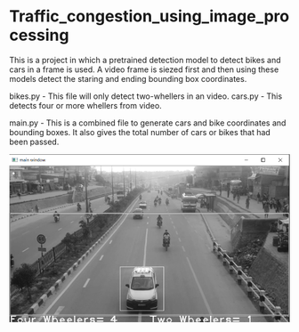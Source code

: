 # Traffic_congestion_using_image_processing

This is a project in which a pretrained detection model to detect bikes and cars in a frame is used. A video frame is siezed first and then using these models detect the staring and ending bounding box coordinates.

bikes.py - This file will only detect two-whellers in an video.
cars.py - This detects four or more whellers from video.

main.py - This is a combined file to generate cars and bike coordinates and bounding boxes. It also gives the total number of cars or bikes that had been passed.


![cars and bikes](https://github.com/ARPITJAIN0999/Traffic_congestion_using_image_processing/blob/main/combinedpassing.PNG)
